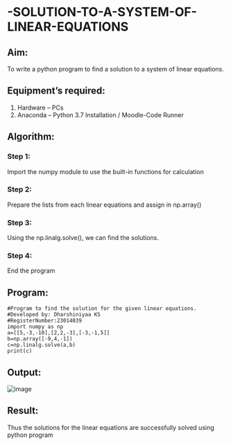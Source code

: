 # -SOLUTION-TO-A-SYSTEM-OF-LINEAR-EQUATIONS
## Aim:
To write a python program to find a solution to a system of linear equations.
## Equipment’s required:
1. 	Hardware – PCs
2. 	Anaconda – Python 3.7 Installation / Moodle-Code Runner
## Algorithm:
### Step 1: 
Import the numpy module to use the built-in functions for calculation
### Step 2: 
Prepare the lists from each linear equations and assign in np.array()
### Step 3: 
Using the np.linalg.solve(), we can find the solutions.
### Step 4: 
End the program
## Program:
```
#Program to find the solution for the given linear equations.
#Developed by: Dharshiniyaa KS
#RegisterNumber:23014039
import numpy as np
a=[[5,-3,-10],[2,2,-3],[-3,-1,5]]
b=np.array([-9,4,-1])
c=np.linalg.solve(a,b)
print(c)
```
## Output:
![image](https://github.com/DHARSHINIYAA/-SOLUTION-TO-A-SYSTEM-OF-LINEAR-EQUATIONS/assets/149560172/0c547d28-fa75-4ee4-bbf1-efa93637fdaf)

## Result: 
Thus the solutions for the linear equations are successfully solved using python program

